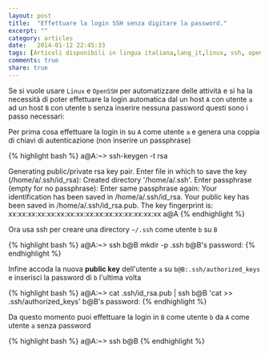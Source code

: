 ```yaml
---
layout: post
title:  "Effettuare la login SSH senza digitare la password."
excerpt: ""
category: articles
date:   2014-01-12 22:45:33
tags: [Articoli disponibili in lingua italiana,lang_it,linux, ssh, openssh]
comments: true
share: true
---
```


Se si vuole usare `Linux` e `OpenSSH` per automatizzare delle attività e si ha la necessità di poter effettuare la login automatica dal un host `A` con utente `a` ad un host `B` con utente `b` senza inserire nessuna password questi sono i passo necessari: 

Per prima cosa effettuare la login in su `A` come utente `a` e genera una coppia di chiavi di autenticazione (non inserire un passphrase)

{% highlight bash %}
a@A:~> ssh-keygen -t rsa

Generating public/private rsa key pair.
Enter file in which to save the key (/home/a/.ssh/id_rsa): 
Created directory '/home/a/.ssh'.
Enter passphrase (empty for no passphrase): 
Enter same passphrase again: 
Your identification has been saved in /home/a/.ssh/id_rsa.
Your public key has been saved in /home/a/.ssh/id_rsa.pub.
The key fingerprint is:
xx:xx:xx:xx:xx:xx:xx:xx:xx:xx:xx:xx:xx:xx:xx:xx a@A
{% endhighlight %}

Ora usa ssh per creare una directory `~/.ssh` come utente `b` su `B` 

{% highlight bash %}
a@A:~> ssh b@B mkdir -p .ssh
b@B's password: 
{% endhighlight %}

Infine accoda la nuova **public key** dell'utente `a` su `b@B:.ssh/authorized_keys` e inserisci la password di `b` l'ultima volta

{% highlight bash %}
a@A:~> cat .ssh/id_rsa.pub | ssh b@B 'cat >> .ssh/authorized_keys'
b@B's password: 
{% endhighlight %}

Da questo momento puoi effettuare la login in `B` come utente `b` da `A` come utente `a` senza password

{% highlight bash %}
a@A:~> ssh b@B
{% endhighlight %}


